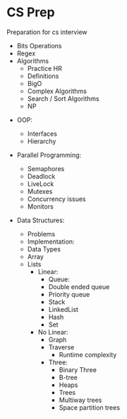 # CS Prep
Preparation for cs interview
* Bits Operations
* Regex
* Algorithms
    * Practice HR
    * Definitions
    * BigO
    * Complex Algorithms
    * Search / Sort Algorithms
    * NP

- OOP:
    * Interfaces
    * Hierarchy

- Parallel Programming:
    * Semaphores
    * Deadlock
    * LiveLock
    * Mutexes
    * Concurrency issues
    * Monitors

- Data Structures:
    * Problems
    * Implementation:
    * Data Types
    * Array
    * Lists
        * Linear:
            * Queue:
            * Double ended queue
            * Priority queue
            * Stack
            * LinkedList
            * Hash
            * Set
        * No Linear:
            * Graph
            * Traverse
                * Runtime complexity
            * Three:
                * Binary Three
                * B-tree
                * Heaps
                * Trees
                * Multiway trees
                * Space partition trees
